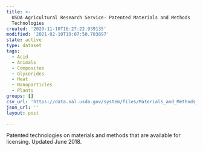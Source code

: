 ```yaml
---
title: >-
  USDA Agricultural Research Service- Patented Materials and Methods
  Technologies
created: '2020-11-10T16:27:22.939135'
modified: '2021-02-10T19:07:50.703897'
state: active
type: dataset
tags:
  - Acid
  - Animals
  - Composites
  - Glycerides
  - Heat
  - Nanoparticles
  - Plants
groups: []
csv_url: 'https://data.nal.usda.gov/system/files/Materials_and_Methods_0.csv'
json_url: ''
layout: post

---
```

<p>Patented technologies on materials and methods that are available for licensing. Updated June 2018.</p>

